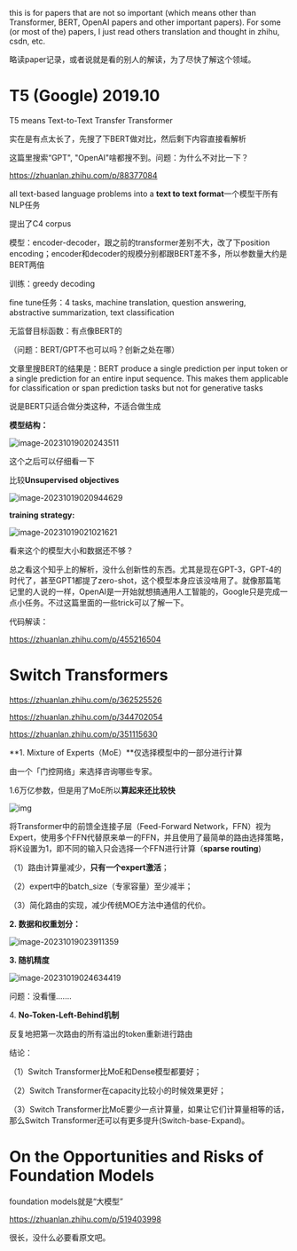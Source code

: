 this is for papers that are not so important (which means other than Transformer, BERT, OpenAI papers and other important papers). For some (or most of the) papers, I just read others translation and thought in zhihu, csdn, etc.

略读paper记录，或者说就是看的别人的解读，为了尽快了解这个领域。

# T5 (Google) 2019.10

T5 means Text-to-Text Transfer Transformer 

实在是有点太长了，先搜了下BERT做对比，然后剩下内容直接看解析

这篇里搜索“GPT", "OpenAI"啥都搜不到。问题：为什么不对比一下？

https://zhuanlan.zhihu.com/p/88377084

all text-based language problems into a **text to text format**一个模型干所有NLP任务

提出了C4 corpus

模型：encoder-decoder，跟之前的transformer差别不大，改了下position encoding；encoder和decoder的规模分别都跟BERT差不多，所以参数量大约是BERT两倍

训练：greedy decoding

fine tune任务：4 tasks, machine translation, question answering, abstractive summarization, text classification

无监督目标函数：有点像BERT的

（问题：BERT/GPT不也可以吗？创新之处在哪）

文章里搜BERT的结果是：BERT produce a single prediction per input token or a single prediction for an entire input sequence. This makes them applicable for classification or span prediction tasks but not for generative tasks  

说是BERT只适合做分类这种，不适合做生成

**模型结构：**

![image-20231019020243511](D:\coursefile\LLM\typorapic\image-20231019020243511.png)

这个之后可以仔细看一下

比较**Unsupervised objectives**

![image-20231019020944629](D:\coursefile\LLM\typorapic\image-20231019020944629.png)

**training strategy:**

![image-20231019021021621](D:\coursefile\LLM\typorapic\image-20231019021021621.png)

看来这个的模型大小和数据还不够？

总之看这个知乎上的解析，没什么创新性的东西。尤其是现在GPT-3，GPT-4的时代了，甚至GPT1都提了zero-shot，这个模型本身应该没啥用了。就像那篇笔记里的人说的一样，OpenAI是一开始就想搞通用人工智能的，Google只是完成一点小任务。不过这篇里面的一些trick可以了解一下。

代码解读：

https://zhuanlan.zhihu.com/p/455216504

# Switch Transformers

https://zhuanlan.zhihu.com/p/362525526

https://zhuanlan.zhihu.com/p/344702054

https://zhuanlan.zhihu.com/p/351115630

**1\. Mixture of Experts（MoE）**仅选择模型中的一部分进行计算

由一个「门控网络」来选择咨询哪些专家。

1.6万亿参数，但是用了MoE所以**算起来还比较快**

![img](https://pic2.zhimg.com/v2-f359de43f252179e1bb88838820c4b9d_r.jpg)

将Transformer中的前馈全连接子层（Feed-Forward Network，FFN）视为Expert，使用多个FFN代替原来单一的FFN，并且使用了最简单的路由选择策略，将K设置为1，即不同的输入只会选择一个FFN进行计算（**sparse routing**)

（1）路由计算量减少，**只有一个expert激活**；

（2）expert中的batch_size（专家容量）至少减半；

（3）简化路由的实现，减少传统MOE方法中通信的代价。

**2\. 数据和权重划分：**

![image-20231019023911359](D:\coursefile\LLM\typorapic\image-20231019023911359.png)

**3\. 随机精度**

![image-20231019024634419](D:\coursefile\LLM\typorapic\image-20231019024634419.png)

问题：没看懂.......

4\. **No-Token-Left-Behind机制**

反复地把第一次路由的所有溢出的token重新进行路由

结论：

（1）Switch Transformer比MoE和Dense模型都要好；

（2）Switch Transformer在capacity比较小的时候效果更好；

（3）Switch Transformer比MoE要少一点计算量，如果让它们计算量相等的话，那么Switch Transformer还可以有更多提升(Switch-base-Expand)。

# On the Opportunities and Risks of Foundation Models

foundation models就是“大模型”

https://zhuanlan.zhihu.com/p/519403998

很长，没什么必要看原文吧。